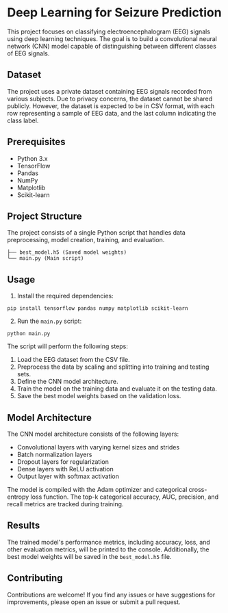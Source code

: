 # Deep Learning for Seizure Prediction


This project focuses on classifying electroencephalogram (EEG) signals using deep learning techniques. The goal is to build a convolutional neural network (CNN) model capable of distinguishing between different classes of EEG signals.

## Dataset

The project uses a private dataset containing EEG signals recorded from various subjects. Due to privacy concerns, the dataset cannot be shared publicly. However, the dataset is expected to be in CSV format, with each row representing a sample of EEG data, and the last column indicating the class label.

## Prerequisites

- Python 3.x
- TensorFlow
- Pandas
- NumPy
- Matplotlib
- Scikit-learn

## Project Structure

The project consists of a single Python script that handles data preprocessing, model creation, training, and evaluation.

```
├── best_model.h5 (Saved model weights)
└── main.py (Main script)
```

## Usage

1. Install the required dependencies:

```
pip install tensorflow pandas numpy matplotlib scikit-learn
```

2. Run the `main.py` script:

```
python main.py
```

The script will perform the following steps:

1. Load the EEG dataset from the CSV file.
2. Preprocess the data by scaling and splitting into training and testing sets.
3. Define the CNN model architecture.
4. Train the model on the training data and evaluate it on the testing data.
5. Save the best model weights based on the validation loss.

## Model Architecture

The CNN model architecture consists of the following layers:

- Convolutional layers with varying kernel sizes and strides
- Batch normalization layers
- Dropout layers for regularization
- Dense layers with ReLU activation
- Output layer with softmax activation

The model is compiled with the Adam optimizer and categorical cross-entropy loss function. The top-k categorical accuracy, AUC, precision, and recall metrics are tracked during training.

## Results

The trained model's performance metrics, including accuracy, loss, and other evaluation metrics, will be printed to the console. Additionally, the best model weights will be saved in the `best_model.h5` file.

## Contributing

Contributions are welcome! If you find any issues or have suggestions for improvements, please open an issue or submit a pull request.


